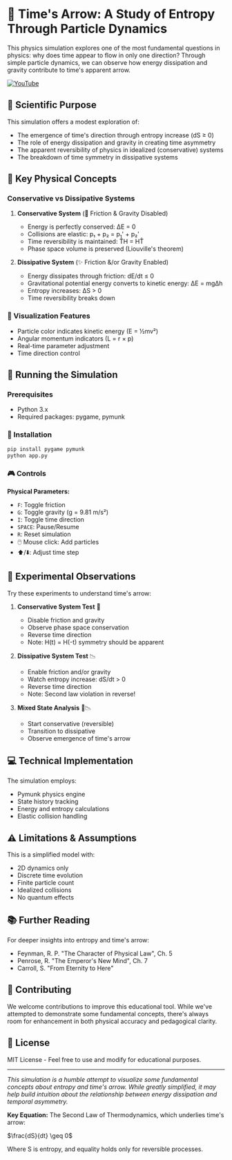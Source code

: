 # 🏹 Time's Arrow: A Study of Entropy Through Particle Dynamics

This physics simulation explores one of the most fundamental questions in physics: why does time appear to flow in only one direction? Through simple particle dynamics, we can observe how energy dissipation and gravity contribute to time's apparent arrow.

[![YouTube](http://i.ytimg.com/vi/Ytvss4HNErc/hqdefault.jpg)](https://www.youtube.com/watch?v=Ytvss4HNErc)

## 🔬 Scientific Purpose

This simulation offers a modest exploration of:
- The emergence of time's direction through entropy increase (dS ≥ 0)
- The role of energy dissipation and gravity in creating time asymmetry
- The apparent reversibility of physics in idealized (conservative) systems
- The breakdown of time symmetry in dissipative systems

## 🎯 Key Physical Concepts

### Conservative vs Dissipative Systems

1. **Conservative System** (🚫 Friction & Gravity Disabled)
   - Energy is perfectly conserved: ΔE = 0
   - Collisions are elastic: p₁ + p₂ = p₁' + p₂'
   - Time reversibility is maintained: T̂H = HT̂
   - Phase space volume is preserved (Liouville's theorem)

2. **Dissipative System** (✨ Friction &/or Gravity Enabled)
   - Energy dissipates through friction: dE/dt ≤ 0
   - Gravitational potential energy converts to kinetic energy: ΔE = mgΔh
   - Entropy increases: ΔS > 0
   - Time reversibility breaks down

### 🎨 Visualization Features
- Particle color indicates kinetic energy (E = ½mv²)
- Angular momentum indicators (L = r × p)
- Real-time parameter adjustment
- Time direction control

## 🚀 Running the Simulation

### Prerequisites
- Python 3.x
- Required packages: pygame, pymunk

### 🔧 Installation
```bash
pip install pygame pymunk
python app.py
```

### 🎮 Controls

**Physical Parameters:**
- `F`: Toggle friction
- `G`: Toggle gravity (g = 9.81 m/s²)
- `I`: Toggle time direction
- `SPACE`: Pause/Resume
- `R`: Reset simulation
- 🖱️ Mouse click: Add particles
- ⬆️/⬇️: Adjust time step

## 🧪 Experimental Observations

Try these experiments to understand time's arrow:

1. **Conservative System Test** 🔄
   - Disable friction and gravity
   - Observe phase space conservation
   - Reverse time direction
   - Note: H(t) = H(-t) symmetry should be apparent

2. **Dissipative System Test** 📉
   - Enable friction and/or gravity
   - Watch entropy increase: dS/dt > 0
   - Reverse time direction
   - Note: Second law violation in reverse!

3. **Mixed State Analysis** 🔄📉
   - Start conservative (reversible)
   - Transition to dissipative
   - Observe emergence of time's arrow

## 💻 Technical Implementation

The simulation employs:
- Pymunk physics engine
- State history tracking
- Energy and entropy calculations
- Elastic collision handling

## ⚠️ Limitations & Assumptions

This is a simplified model with:
- 2D dynamics only
- Discrete time evolution
- Finite particle count
- Idealized collisions
- No quantum effects

## 📚 Further Reading

For deeper insights into entropy and time's arrow:
- Feynman, R. P. "The Character of Physical Law", Ch. 5
- Penrose, R. "The Emperor's New Mind", Ch. 7
- Carroll, S. "From Eternity to Here"

## 🤝 Contributing

We welcome contributions to improve this educational tool. While we've attempted to demonstrate some fundamental concepts, there's always room for enhancement in both physical accuracy and pedagogical clarity.

## 📄 License

MIT License - Feel free to use and modify for educational purposes.

---

*This simulation is a humble attempt to visualize some fundamental concepts about entropy and time's arrow. While greatly simplified, it may help build intuition about the relationship between energy dissipation and temporal asymmetry.*

**Key Equation:**
The Second Law of Thermodynamics, which underlies time's arrow:

$\frac{dS}{dt} \geq 0$

Where S is entropy, and equality holds only for reversible processes.
